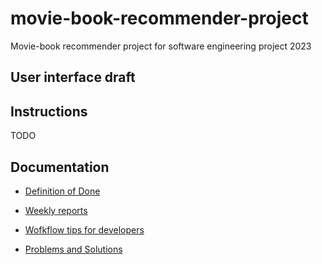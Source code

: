 # movie-book-recommender-project

Movie-book recommender project for software engineering project 2023

## User interface draft

## Instructions

TODO

## Documentation 

- [Definition of Done](https://github.com/movie-book-recommender/movie-book-recommender-project/tree/main/Documentation/definition_of_done)

- [Weekly reports](https://github.com/movie-book-recommender/movie-book-recommender-project/tree/main/Documentation/weekly%20reports)

- [Wofkflow tips for developers](https://github.com/movie-book-recommender/movie-book-recommender-project/tree/main/Documentation/workflow)

- [Problems and Solutions](https://github.com/movie-book-recommender/movie-book-recommender-project/tree/main/Documentation/problems_and_solutions)
